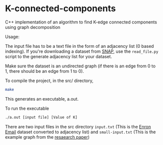 # K-connected-components
C++ implementation of an algorithm to find K-edge connected components using graph decomposition

Usage:

The input file has to be a text file in the form of an adjacency list (0 based indexing). If you're downloading a dataset from [SNAP](https://snap.stanford.edu/data/index.html), 
use the `read_file.py` script to the generate adjacency list for your dataset.

Make sure the dataset is an undirected graph (if there is an edge from 0 to 1, there should be an edge from 1 to 0).

To compile the project, in the src/ directory,
```bash
make
```
This generates an executable, a.out.

To run the executable
```bash
./a.out [input file] [Value of K]
```
There are two input files in the src directory `input.txt` (This is the [Enron Email](https://snap.stanford.edu/data/email-Enron.html) dataset converted to adjacency list) and `small-input.txt` (This is the example graph from the [resaearch paper](http://weiemmazhang.me/sublinks/papers/4.2.2013SIGMOD.Efficiently%20computing%20k-edge%20connected%20components%20via%20graph%20decomposition.pdf))
